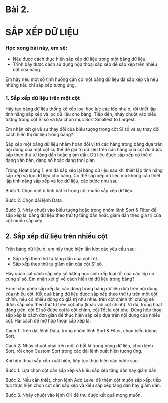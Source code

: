 # Bài 2.
# SẮP XẾP DỮ LIỆU

### Học xong bài này, em sẽ:

- Nêu được cách thực hiện sắp xếp dữ liệu trong một bảng dữ liệu.
- Trình bày được cách sử dụng hộp thoại sắp xếp để sắp xếp trên nhiều cột của bảng.

Em hãy nêu một số tình huống cần có một bảng dữ liệu đã sắp xếp và nêu những tiêu chí sắp xếp tương ứng.

### 1. Sắp xếp dữ liệu trên một cột

Hãy tạo bảng dữ liệu thống kê xếp loại học lực các lớp như ở, rồi thiết lập tính năng sắp xếp và lọc dữ liệu cho bảng. Tiếp đến, nháy chuột vào biểu tượng trong cột Sĩ số và lựa chọn mục Sort Smallest to Largest.

Em nhận xét gì về sự thay đổi của biểu tượng trong cột Sĩ số và sự thay đổi cách hiển thị dữ liệu trong bảng?

Sắp xếp một bảng dữ liệu nhằm hoán đổi vị trí các hàng trong bảng dựa trên nội dung của một cột cụ thể để giá trị dữ liệu trên các hàng của cột đó được sắp theo thứ tự tăng dần hoặc giảm dần. Dữ liệu được sắp xếp có thể ở dạng văn bản, dạng số hoặc dạng thời gian.

Trong Hoạt động 1, em đã sắp xếp lại bảng dữ liệu sau khi thiết lập tính năng sắp xếp và lọc dữ liệu cho bảng. Có thể sắp xếp dữ liệu mà không cần thiết lập tính năng sắp xếp và lọc dữ liệu, các bước như sau:

Bước 1. Chọn một ô tính bất kì trong cột muốn sắp xếp dữ liệu.

Bước 2. Chọn dải lệnh Data.

Bước 3. Nháy chuột vào biểu tượng hoặc trong nhóm lệnh Sort & Filter để sắp xếp lại bảng dữ liệu theo thứ tự tăng dần hoặc giảm dần theo giá trị của cột muốn sắp xếp.

## 2. Sắp xếp dữ liệu trên nhiều cột

Trên bảng dữ liệu ở, em hãy thực hiện lần lượt các yêu cầu sau:

- Sắp xếp theo thứ tự tăng dần của cột Tốt.
- Sắp xếp theo thứ tự giảm dần của cột Sĩ số.

Hãy quan sát cách sắp xếp số lượng học sinh xếp loại tốt của các lớp có cùng sĩ số. Em nhận xét gì về cách hiển thị dữ liệu trong bảng?

Excel cho phép sắp xếp lại các dòng trong bảng dữ liệu dựa trên nội dung của nhiều cột. Kết quả bảng dữ liệu được sắp xếp theo thứ tự trên một cột chính, nếu có nhiều dòng có giá trị như nhau trên cột chính thì chúng sẽ được sắp xếp theo thứ tự trên cột phụ (khác với cột chính). Ví dụ, trong hoạt động trên, cột Sĩ số được coi là cột chính, cột Tốt là cột phụ. Dùng hộp thoại sắp xếp là cách đơn giản để thực hiện sắp xếp dựa trên nội dung của nhiều cột. Hai cách để mở hộp thoại sắp xếp là:

Cách 1: Trên dải lệnh Data, trong nhóm lệnh Sort & Filter, chọn biểu tượng Sort.

Cách 2: Nháy chuột phải trên một ô bất kì trong bảng dữ liệu, chọn lệnh Sort, rồi chọn Custom Sort trong các dải lệnh xuất hiện tương ứng.

Khi hộp thoại sắp xếp xuất hiện, tiếp tục thực hiện các bước sau:

Bước 1. Lựa chọn cột cần sắp xếp và kiểu sắp xếp tăng dần hay giảm dần.

Bước 2. Nếu cần thiết, chọn lệnh Add Level để thêm cột muốn sắp xếp, tiếp tục thực hiện chọn cột cần sắp xếp và kiểu sắp xếp tăng dần hay giảm dần.

Bước 3. Nháy chuột vào lệnh OK để thu được kết quả mong muốn.
